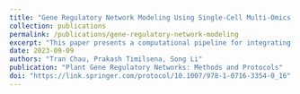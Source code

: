 ```yaml
---
title: "Gene Regulatory Network Modeling Using Single-Cell Multi-Omics in Plants"
collection: publications
permalink: /publications/gene-regulatory-network-modeling
excerpt: "This paper presents a computational pipeline for integrating single-cell RNA-seq and ATAC-seq data to construct gene regulatory networks in plants, with demonstrated applicability across species."
date: 2023-09-09
authors: "Tran Chau, Prakash Timilsena, Song Li"
publication: "Plant Gene Regulatory Networks: Methods and Protocols"
doi: "https://link.springer.com/protocol/10.1007/978-1-0716-3354-0_16"
---
```

